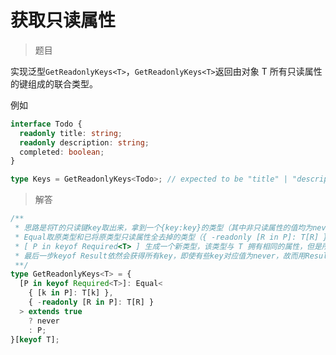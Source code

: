 # 获取只读属性

<BtnGroup 
	issue="https://tsch.js.org/5/solutions"
	featured="https://github.com/type-challenges/type-challenges/issues/12656"
/>

> 题目

实现泛型`GetReadonlyKeys<T>`，`GetReadonlyKeys<T>`返回由对象 T 所有只读属性的键组成的联合类型。

例如

```ts
interface Todo {
  readonly title: string;
  readonly description: string;
  completed: boolean;
}

type Keys = GetReadonlyKeys<Todo>; // expected to be "title" | "description"
```

> 解答

```ts
/**
 * 思路是将T的只读键key取出来，拿到一个{key:key}的类型（其中非只读属性的值均为never）并取value（会自动过滤掉never类型的值只剩下只读key）
 * Equal取原类型和已将原类型只读属性全去掉的类型（{ -readonly [R in P]: T[R] }）对比结果为真的赋值never，为假说明key类型不一样，赋值key（供最后一步取key）
 * [ P in keyof Required<T> ] 生成一个新类型，该类型与 T 拥有相同的属性，但是所有属性皆为必选项，保证能取到所有key
 * 最后一步keyof Result依然会获得所有key，即使有些key对应值为never，故而用Result{keyof T}取值过滤掉never
 **/
type GetReadonlyKeys<T> = {
  [P in keyof Required<T>]: Equal<
    { [k in P]: T[k] },
    { -readonly [R in P]: T[R] }
  > extends true
    ? never
    : P;
}[keyof T];
```
